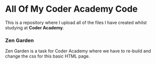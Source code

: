# All Of My Coder Academy Code

This is a repository where I upload all of the files I have created whilst studying at **Coder Academy**.

### Zen Garden

Zen Garden is a task for Coder Academy where we have to re-build and change the css for this basic HTML page.